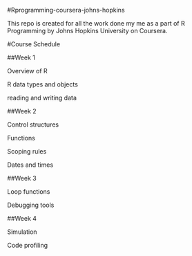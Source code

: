 #Rprogramming-coursera-johns-hopkins 

This repo is created for all the work done my me as a part of R Programming by Johns Hopkins University on Coursera. 

#Course Schedule 

##Week 1 

Overview of R 

R data types and objects 

reading and writing data

##Week 2 

Control structures 

Functions 

Scoping rules 

Dates and times

##Week 3 

Loop functions 

Debugging tools

##Week 4 

Simulation 

Code profiling
